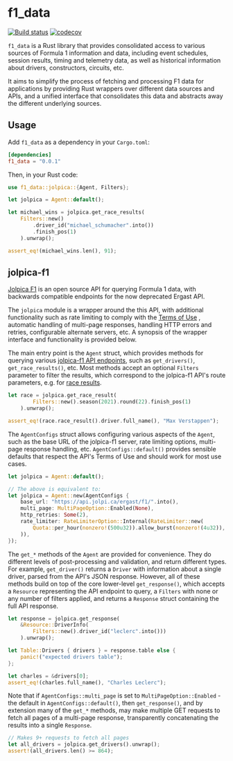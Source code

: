 # f1_data

[![Build status](https://github.com/ramonrsv/f1_data/actions/workflows/ci.yml/badge.svg)](https://github.com/ramonrsv/f1_data/actions)
[![codecov](https://codecov.io/github/ramonrsv/f1_data/graph/badge.svg?token=LYPNED8OXF)](https://codecov.io/github/ramonrsv/f1_data)

`f1_data` is a Rust library that provides consolidated access to various sources of Formula 1
information and data, including event schedules, session results, timing and telemetry data, as well
as historical information about drivers, constructors, circuits, etc.

It aims to simplify the process of fetching and processing F1 data for applications by providing
Rust wrappers over different data sources and APIs, and a unified interface that consolidates this
data and abstracts away the different underlying sources.

## Usage

Add `f1_data` as a dependency in your `Cargo.toml`:

```toml
[dependencies]
f1_data = "0.0.1"
```

Then, in your Rust code:

```rust
use f1_data::jolpica::{Agent, Filters};

let jolpica = Agent::default();

let michael_wins = jolpica.get_race_results(
    Filters::new()
        .driver_id("michael_schumacher".into())
        .finish_pos(1)
    ).unwrap();

assert_eq!(michael_wins.len(), 91);
```

## jolpica-f1

[Jolpica F1](https://github.com/jolpica/jolpica-f1) is an open source API for querying Formula 1
data, with backwards compatible endpoints for the now deprecated Ergast API.

The `jolpica` module is a wrapper around the this API, with additional functionality such as rate
limiting to comply with the [Terms of Use](https://github.com/jolpica/jolpica-f1/blob/main/TERMS.md)
, automatic handling of multi-page responses, handling HTTP errors and retries, configurable
alternate servers, etc. A synopsis of the wrapper interface and functionality is provided below.

The main entry point is the `Agent` struct, which provides methods for querying various
[jolpica-f1 API endpoints](https://github.com/jolpica/jolpica-f1/blob/main/docs/README.md#endpoints-and-documentation),
such as `get_drivers()`, `get_race_results()`, etc. Most methods accept an optional `Filters`
parameter to filter the results, which correspond to the jolpica-f1 API's route parameters, e.g. for
[race results](https://github.com/jolpica/jolpica-f1/blob/main/docs/endpoints/results.md#route-parameters).

```rust
let race = jolpica.get_race_result(
        Filters::new().season(2021).round(22).finish_pos(1)
    ).unwrap();

assert_eq!(race.race_result().driver.full_name(), "Max Verstappen");
```

The `AgentConfigs` struct allows configuring various aspects of the `Agent`, such as the base URL of
the jolpica-f1 server, rate limiting options, multi-page response handling, etc.
`AgentConfigs::default()` provides sensible defaults that respect the API's Terms of Use and should
work for most use cases.

```rust
let jolpica = Agent::default();

// The above is equivalent to:
let jolpica = Agent::new(AgentConfigs {
    base_url: "https://api.jolpi.ca/ergast/f1/".into(),
    multi_page: MultiPageOption::Enabled(None),
    http_retries: Some(2),
    rate_limiter: RateLimiterOption::Internal(RateLimiter::new(
        Quota::per_hour(nonzero!(500u32)).allow_burst(nonzero!(4u32)),
    )),
});
```

The `get_*` methods of the `Agent` are provided for convenience. They do different levels of
post-processing and validation, and return different types. For example, `get_driver()` returns a
`Driver` with information about a single driver, parsed from the API's JSON response. However, all
of these methods build on top of the core lower-level `get_response()`, which accepts a `Resource`
representing the API endpoint to query, a `Filters` with none or any number of filters applied, and
returns a `Response` struct containing the full API response.

```rust
let response = jolpica.get_response(
    &Resource::DriverInfo(
        Filters::new().driver_id("leclerc".into()))
    ).unwrap();

let Table::Drivers { drivers } = response.table else {
    panic!("expected drivers table");
};

let charles = &drivers[0];
assert_eq!(charles.full_name(), "Charles Leclerc");
```

Note that if `AgentConfigs::multi_page` is set to `MultiPageOption::Enabled` - the default in
`AgentConfigs::default()`, then `get_response()`, and by extension many of the `get_*` methods, may
make multiple GET requests to fetch all pages of a multi-page response, transparently concatenating
the results into a single `Response`.

```rust
// Makes 9+ requests to fetch all pages
let all_drivers = jolpica.get_drivers().unwrap();
assert!(all_drivers.len() >= 864);
```

